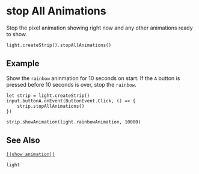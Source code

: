# stop All Animations

Stop the pixel animation showing right now and any other animations ready to show.

```sig
light.createStrip().stopAllAnimations()

```

## Example

Show the ``rainbow`` aninmation for 10 seconds on start. If the ``A`` button
is pressed before 10 seconds is over, stop the ``rainbow``.

```blocks
let strip = light.createStrip()
input.buttonA.onEvent(ButtonEvent.Click, () => {
    strip.stopAllAnimations()
})

strip.showAnimation(light.rainbowAnimation, 10000)
```

## See Also

[``||show animation||``](/reference/light/neopixelstrip/show-animation)

```package
light
```
